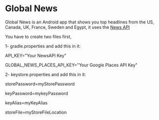 # Global News
Global News is an Android app that shows you top headlines from the US, Canada, UK, France, Sweden and Egypt, it uses the [News API](https://newsapi.org/)

You have to create two files first,

1- gradle.properties and add this in it:

API_KEY="Your NewsAPI Key"

GLOBAL_NEWS_PLACES_API_KEY="Your Google Places API Key"


2- keystore.properties and add this in it:

storePassword=myStorePassword

keyPassword=mykeyPassword

keyAlias=myKeyAlias

storeFile=myStoreFileLocation